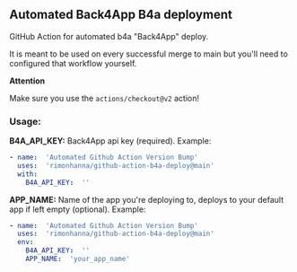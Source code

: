 ## Automated Back4App B4a deployment

GitHub Action for automated b4a "Back4App" deploy.

It is meant to be used on every successful merge to main but 
you'll need to configured that workflow yourself.

**Attention**

Make sure you use the `actions/checkout@v2` action!

### Usage:
**B4A_API_KEY:** Back4App api key  (required). Example:
```yaml
- name:  'Automated Github Action Version Bump'
  uses:  'rimonhanna/github-action-b4a-deploy@main'
  with:
    B4A_API_KEY:  ''
```
**APP_NAME:** Name of the app you're deploying to, deploys to your default app if left empty (optional). Example:
```yaml
- name:  'Automated Github Action Version Bump'
  uses:  'rimonhanna/github-action-b4a-deploy@main'
  env:
    B4A_API_KEY:  ''
    APP_NAME:  'your_app_name'
```
